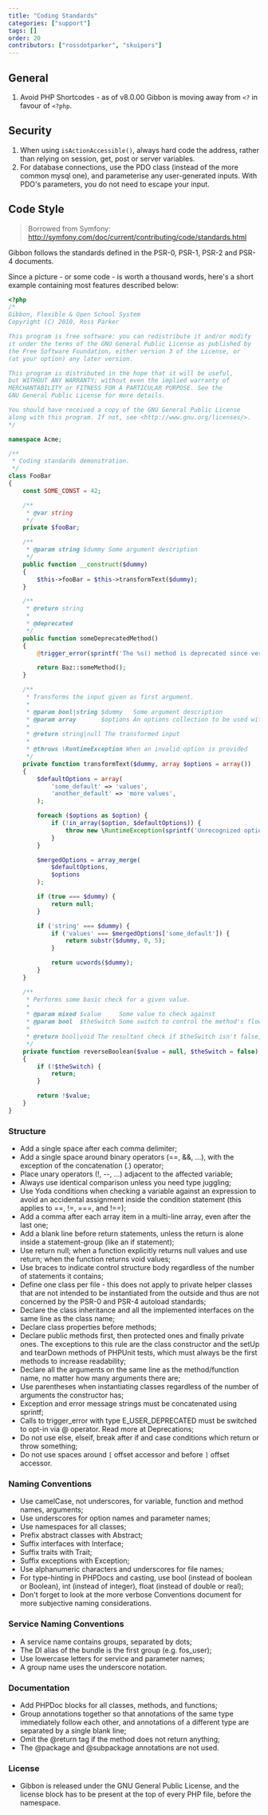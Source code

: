 ```yaml
---
title: "Coding Standards"
categories: ["support"]
tags: []
order: 20
contributors: ["rossdotparker", "skuipers"]
---
```


## General

1.  Avoid PHP Shortcodes - as of v8.0.00 Gibbon is moving away from `<?` in favour of `<?php`.

## Security

1.  When using `isActionAccessible()`, always hard code the address, rather than relying on session, get, post or server variables.
2.  For database connections, use the PDO class (instead of the more common mysql one), and parameterise any user-generated inputs. With PDO's parameters, you do not need to escape your input.

## Code Style

> Borrowed from Symfony: http://symfony.com/doc/current/contributing/code/standards.html

Gibbon follows the standards defined in the PSR-0, PSR-1, PSR-2 and PSR-4 documents.

Since a picture - or some code - is worth a thousand words, here's a short example containing most features described below:

```php
<?php
/*
Gibbon, Flexible & Open School System
Copyright (C) 2010, Ross Parker

This program is free software: you can redistribute it and/or modify
it under the terms of the GNU General Public License as published by
the Free Software Foundation, either version 3 of the License, or
(at your option) any later version.

This program is distributed in the hope that it will be useful,
but WITHOUT ANY WARRANTY; without even the implied warranty of
MERCHANTABILITY or FITNESS FOR A PARTICULAR PURPOSE. See the
GNU General Public License for more details.

You should have received a copy of the GNU General Public License
along with this program. If not, see <http://www.gnu.org/licenses/>.
*/

namespace Acme;

/**
 * Coding standards demonstration.
 */
class FooBar
{
    const SOME_CONST = 42;

    /**
     * @var string
     */
    private $fooBar;

    /**
     * @param string $dummy Some argument description
     */
    public function __construct($dummy)
    {
        $this->fooBar = $this->transformText($dummy);
    }

    /**
     * @return string
     *
     * @deprecated
     */
    public function someDeprecatedMethod()
    {
        @trigger_error(sprintf('The %s() method is deprecated since version 2.8 and will be removed in 3.0. Use Acme\Baz::someMethod() instead.', __METHOD__), E_USER_DEPRECATED);

        return Baz::someMethod();
    }

    /**
     * Transforms the input given as first argument.
     *
     * @param bool|string $dummy   Some argument description
     * @param array       $options An options collection to be used within the transformation
     *
     * @return string|null The transformed input
     *
     * @throws \RuntimeException When an invalid option is provided
     */
    private function transformText($dummy, array $options = array())
    {
        $defaultOptions = array(
            'some_default' => 'values',
            'another_default' => 'more values',
        );

        foreach ($options as $option) {
            if (!in_array($option, $defaultOptions)) {
                throw new \RuntimeException(sprintf('Unrecognized option "%s"', $option));
            }
        }

        $mergedOptions = array_merge(
            $defaultOptions,
            $options
        );

        if (true === $dummy) {
            return null;
        }

        if ('string' === $dummy) {
            if ('values' === $mergedOptions['some_default']) {
                return substr($dummy, 0, 5);
            }

            return ucwords($dummy);
        }
    }

    /**
     * Performs some basic check for a given value.
     *
     * @param mixed $value     Some value to check against
     * @param bool  $theSwitch Some switch to control the method's flow
     *
     * @return bool|void The resultant check if $theSwitch isn't false, void otherwise
     */
    private function reverseBoolean($value = null, $theSwitch = false)
    {
        if (!$theSwitch) {
            return;
        }

        return !$value;
    }
}

```

### Structure

- Add a single space after each comma delimiter;
- Add a single space around binary operators (==, &&, ...), with the exception of the concatenation (.) operator;
- Place unary operators (!, --, ...) adjacent to the affected variable;
- Always use identical comparison unless you need type juggling;
- Use Yoda conditions when checking a variable against an expression to avoid an accidental assignment inside the condition statement (this applies to ==, !=, ===, and !==);
- Add a comma after each array item in a multi-line array, even after the last one;
- Add a blank line before return statements, unless the return is alone inside a statement-group (like an if statement);
- Use return null; when a function explicitly returns null values and use return; when the function returns void values;
- Use braces to indicate control structure body regardless of the number of statements it contains;
- Define one class per file - this does not apply to private helper classes that are not intended to be instantiated from the outside and thus are not concerned by the PSR-0 and PSR-4 autoload standards;
- Declare the class inheritance and all the implemented interfaces on the same line as the class name;
- Declare class properties before methods;
- Declare public methods first, then protected ones and finally private ones. The exceptions to this rule are the class constructor and the setUp and tearDown methods of PHPUnit tests, which must always be the first methods to increase readability;
- Declare all the arguments on the same line as the method/function name, no matter how many arguments there are;
- Use parentheses when instantiating classes regardless of the number of arguments the constructor has;
- Exception and error message strings must be concatenated using sprintf;
- Calls to trigger_error with type E_USER_DEPRECATED must be switched to opt-in via @ operator. Read more at Deprecations;
- Do not use else, elseif, break after if and case conditions which return or throw something;
- Do not use spaces around `[` offset accessor and before `]` offset accessor.

### Naming Conventions

- Use camelCase, not underscores, for variable, function and method names, arguments;
- Use underscores for option names and parameter names;
- Use namespaces for all classes;
- Prefix abstract classes with Abstract;
- Suffix interfaces with Interface;
- Suffix traits with Trait;
- Suffix exceptions with Exception;
- Use alphanumeric characters and underscores for file names;
- For type-hinting in PHPDocs and casting, use bool (instead of boolean or Boolean), int (instead of integer), float (instead of double or real);
- Don't forget to look at the more verbose Conventions document for more subjective naming considerations.

### Service Naming Conventions

- A service name contains groups, separated by dots;
- The DI alias of the bundle is the first group (e.g. fos_user);
- Use lowercase letters for service and parameter names;
- A group name uses the underscore notation.

### Documentation

- Add PHPDoc blocks for all classes, methods, and functions;
- Group annotations together so that annotations of the same type immediately follow each other, and annotations of a different type are separated by a single blank line;
- Omit the @return tag if the method does not return anything;
- The @package and @subpackage annotations are not used.

### License

- Gibbon is released under the GNU General Public License, and the license block has to be present at the top of every PHP file, before the namespace.
